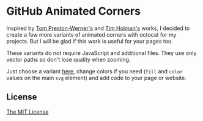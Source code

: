 GitHub Animated Corners
=======================

Inspired by [Tom Preston-Werner's](https://github.com/blog/273-github-ribbons) and [Tim Holman's](https://tholman.com/github-corners/) works, I decided to create a few more variants of animated corners with octocat for my projects. But I will be glad if this work is useful for your pages too.

These variants do not require JavaScript and additional files. They use only vector paths so don't lose quality when zooming.

Just choose a variant [here](https://eugena.github.io/github-animated-corners), change colors if you need (`fill` and `color` values on the main `svg` element) and add code to your page or website.

License
--------
[The MIT License](LICENSE)

